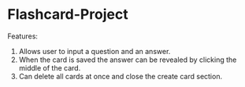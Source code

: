 # Flashcard-Project

Features:
1. Allows user to input a question and an answer.
2. When the card is saved the answer can be revealed by clicking the middle of the card.
3. Can delete all cards at once and close the create card section.
